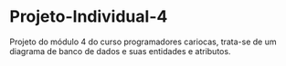 # Projeto-Individual-4
Projeto do módulo 4 do curso programadores cariocas, trata-se de um diagrama de banco de dados e suas entidades e atributos.
